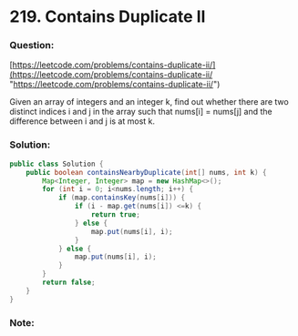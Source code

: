 # 219. Contains Duplicate II

### Question:

[https://leetcode.com/problems/contains-duplicate-ii/](https://leetcode.com/problems/contains-duplicate-ii/ "https://leetcode.com/problems/contains-duplicate-ii/")

Given an array of integers and an integer k, find out whether there are two distinct indices i and j in the array such that nums[i] = nums[j] and the difference between i and j is at most k.

### **Solution**:

```java
public class Solution {
    public boolean containsNearbyDuplicate(int[] nums, int k) {
        Map<Integer, Integer> map = new HashMap<>();
        for (int i = 0; i<nums.length; i++) {
            if (map.containsKey(nums[i])) {
                if (i - map.get(nums[i]) <=k) {
                    return true;
                } else {
                    map.put(nums[i], i);
                }
            } else {
                map.put(nums[i], i);
            }
        }
        return false;
    }
}
```

### **Note**:



